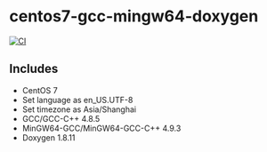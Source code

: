 # centos7-gcc-mingw64-doxygen

[![CI](https://github.com/pachira-open-source/centos7-gcc-mingw64-doxygen/actions/workflows/main.yml/badge.svg)](https://github.com/pachira-open-source/centos7-gcc-mingw64-doxygen/actions/workflows/main.yml)

## Includes

- CentOS 7
- Set language as en_US.UTF-8
- Set timezone as Asia/Shanghai
- GCC/GCC-C++ 4.8.5
- MinGW64-GCC/MinGW64-GCC-C++ 4.9.3
- Doxygen 1.8.11
